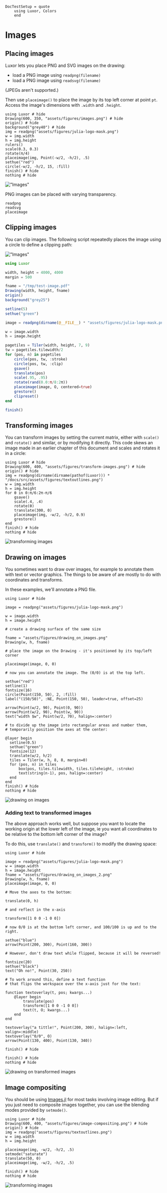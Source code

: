 ```@meta
DocTestSetup = quote
    using Luxor, Colors
    end
```
# Images

## Placing images

Luxor lets you place PNG and SVG images on the drawing:

- load a PNG image using `readpng(filename)`
- load a PNG image using `readsvg(filename)`

(JPEGs aren't supported.)

Then use `placeimage()` to place the image by its top left corner at point `pt`. Access the image's dimensions with `.width` and `.height`.

```@example
using Luxor # hide
Drawing(600, 350, "assets/figures/images.png") # hide
origin() # hide
background("grey40") # hide
img = readpng("assets/figures/julia-logo-mask.png")
w = img.width
h = img.height
rulers()
scale(0.3, 0.3)
rotate(π/4)
placeimage(img, Point(-w/2, -h/2), .5)
sethue("red")
circle(-w/2, -h/2, 15, :fill)
finish() # hide
nothing # hide
```
!["Images"](assets/figures/images.png)

PNG images can be placed with varying transparency.

```@docs
readpng
readsvg
placeimage
```

## Clipping images

You can clip images. The following script repeatedly places the image using a circle to define a clipping path:

!["Images"](assets/figures/test-image.png)

```julia
using Luxor

width, height = 4000, 4000
margin = 500

fname = "/tmp/test-image.pdf"
Drawing(width, height, fname)
origin()
background("grey25")

setline(5)
sethue("green")

image = readpng(dirname(@__FILE__) * "assets/figures/julia-logo-mask.png")

w = image.width
h = image.height

pagetiles = Tiler(width, height, 7, 9)
tw = pagetiles.tilewidth/2
for (pos, n) in pagetiles
    circle(pos, tw, :stroke)
    circle(pos, tw, :clip)
    gsave()
    translate(pos)
    scale(.95, .95)
    rotate(rand(0.0:π/8:2π))
    placeimage(image, O, centered=true)
    grestore()
    clipreset()
end

finish()
```

## Transforming images

You can transform images by setting the current matrix, either with `scale()` and `rotate()` and similar, or by modifying it directly. This code skews an image made in an earlier chapter of this document and scales and rotates it in a circle:

```@example
using Luxor # hide
Drawing(600, 400, "assets/figures/transform-images.png") # hide
origin() # hide
img = readpng(dirname(dirname(pathof(Luxor))) * "/docs/src/assets/figures/textoutlines.png")
w = img.width
h = img.height
for θ in 0:π/6:2π-π/6
    gsave()
    scale(.4, .4)
    rotate(θ)
    translate(300, 0)
    placeimage(img, -w/2, -h/2, 0.9)
    grestore()
end
finish() # hide
nothing # hide
```
![transforming images](assets/figures/transform-images.png)

## Drawing on images

You sometimes want to draw over images, for example to annotate them with text or vector graphics. The things to be aware of are mostly to do with coordinates and transforms.

In these examples, we'll annotate a PNG file.

```@example
using Luxor # hide

image = readpng("assets/figures/julia-logo-mask.png")

w = image.width
h = image.height

# create a drawing surface of the same size

fname = "assets/figures/drawing_on_images.png"
Drawing(w, h, fname)

# place the image on the Drawing - it's positioned by its top/left corner

placeimage(image, 0, 0)

# now you can annotate the image. The (0/0) is at the top left.

sethue("red")
setline(1)
fontsize(16)
circle(Point(150, 50), 2, :fill)
label("(150/50)", :NE, Point(150, 50), leader=true, offset=25)

arrow(Point(w/2, 90), Point(0, 90))
arrow(Point(w/2, 90), Point(w, 90))
text("width $w", Point(w/2, 70), halign=:center)

# to divide up the image into rectangular areas and number them,
# temporarily position the axes at the center:

@layer begin
  setline(0.5)
  sethue("green")
  fontsize(12)
  translate(w/2, h/2)
  tiles = Tiler(w, h, 8, 8, margin=0)
  for (pos, n) in tiles
      box(pos, tiles.tilewidth, tiles.tileheight, :stroke)
      text(string(n-1), pos, halign=:center)
  end
end
finish() # hide
nothing # hide
```

![drawing on images](assets/figures/drawing_on_images.png)

### Adding text to transformed images

The above approach works well, but suppose you want to locate the working origin
at the lower left of the image, ie you want all coordinates to be relative to the
bottom left corner of the image?

To do this, use `translate()` and `transform()` to modify the drawing space:

```@example
using Luxor # hide

image = readpng("assets/figures/julia-logo-mask.png")
w = image.width
h = image.height
fname = "assets/figures/drawing_on_images_2.png"
Drawing(w, h, fname)
placeimage(image, 0, 0)

# Move the axes to the bottom:

translate(0, h)

# and reflect in the x-axis

transform([1 0 0 -1 0 0])

# now 0/0 is at the bottom left corner, and 100/100 is up and to the right.

sethue("blue")
arrow(Point(200, 300), Point(160, 300))

# However, don't draw text while flipped, because it will be reversed!

fontsize(20)
sethue("black")
text("Oh no!", Point(30, 250))

# To work around this, define a text function
# that flips the workspace over the x-axis just for the text:

function textoverlay(t, pos; kwargs...)
    @layer begin
        translate(pos)
        transform([1 0 0 -1 0 0])
        text(t, O; kwargs...)
    end
end

textoverlay("a tittle!", Point(200, 300), halign=:left, valign=:middle)
textoverlay("0/0", O)
arrow(Point(130, 400), Point(130, 340))

finish() # hide

finish() # hide
nothing # hide
```

![drawing on transformed images](assets/figures/drawing_on_images_2.png)

## Image compositing

You should be using [Images.jl](https://github.com/JuliaImages) for most tasks involving image editing. But if you just need to composite images together, you can use the blending modes provided by `setmode()`.

```@example
using Luxor # hide
Drawing(600, 400, "assets/figures/image-compositing.png") # hide
origin() # hide
img = readpng("assets/figures/textoutlines.png")
w = img.width
h = img.height

placeimage(img, -w/2, -h/2, .5)
setmode("saturate")
translate(50, 0)
placeimage(img, -w/2, -h/2, .5)

finish() # hide
nothing # hide
```

![transforming images](assets/figures/image-compositing.png)
